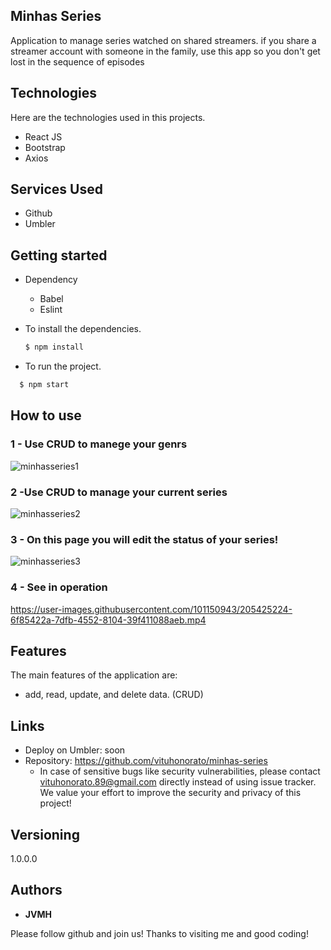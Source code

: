 
## Minhas Series
Application to manage series watched on shared streamers. 
if you share a streamer account with someone in the family, use this app so you don't get lost in the sequence of episodes


## Technologies

Here are the technologies used in this projects.


* React JS
* Bootstrap
* Axios


## Services Used

* Github
* Umbler




## Getting started

* Dependency
  - Babel 
  - Eslint
 
  
  
* To install the dependencies.
  ```bash
  $ npm install

  ```
  
* To run the project.
 ```bash
   $ npm start

  ```
 


## How to use

### 1 - Use CRUD to manege your genrs  

![minhasseries1](https://user-images.githubusercontent.com/101150943/205424944-d9b2c42a-7e6d-4d7f-9d01-0eadb33f9333.jpg)


### 2 -Use CRUD to manage your current series

![minhasseries2](https://user-images.githubusercontent.com/101150943/205425029-58b26b74-75f1-4baa-804d-f9a078c445e2.jpg)

### 3 - On this page you will edit the status of your series!

![minhasseries3](https://user-images.githubusercontent.com/101150943/205425143-e2a3d752-109f-4352-95c9-596d9cb9a010.jpg)

### 4 - See in operation

https://user-images.githubusercontent.com/101150943/205425224-6f85422a-7dfb-4552-8104-39f411088aeb.mp4


## Features

The main features of the application are:

 - add, read, update, and delete data. (CRUD)
 
  


## Links
  - Deploy on Umbler: soon
  - Repository: https://github.com/vituhonorato/minhas-series
    - In case of sensitive bugs like security vulnerabilities, please contact
      vituhonorato.89@gmail.com directly instead of using issue tracker. We value your effort
      to improve the security and privacy of this project!

  ## Versioning

  1.0.0.0


  ## Authors

  * **JVMH** 

  Please follow github and join us!
  Thanks to visiting me and good coding!
